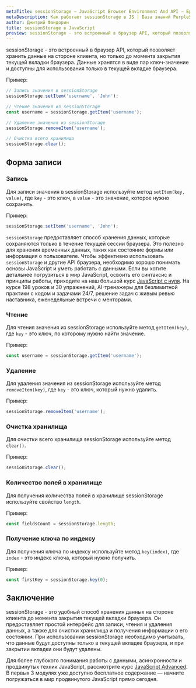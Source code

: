 ```yaml
---
metaTitle: sessionStorage – JavaScript Browser Environment And API – Браузерное окружение и API в JS
metaDescription: Как работает sessionStorage в JS | База знаний PurpleSchool
author: Дмитрий Фандорин
title: sessionStorage в JavaScript
preview: sessionStorage - это встроенный в браузер API, который позволяет хранить данные на стороне клиента, но только до момента закрытия текущей вкладки браузера...
---
```


sessionStorage - это встроенный в браузер API, который позволяет хранить данные на стороне клиента, но только до момента закрытия текущей вкладки браузера. Данные хранятся в виде пар ключ-значение и доступны для использования только в текущей вкладке браузера.

Пример:

```javascript
// Запись значения в sessionStorage
sessionStorage.setItem('username', 'John');

// Чтение значения из sessionStorage
const username = sessionStorage.getItem('username');

// Удаление значения из sessionStorage
sessionStorage.removeItem('username');

// Очистка всего хранилища
sessionStorage.clear();
```

## Форма записи

### Запись

Для записи значения в sessionStorage используйте метод `setItem(key, value)`, где `key` - это ключ, а `value` - это значение, которое нужно сохранить.

Пример:

```javascript
sessionStorage.setItem('username', 'John');
```

`sessionStorage` предоставляет способ хранения данных, которые сохраняются только в течение текущей сессии браузера. Это полезно для хранения временных данных, таких как состояние формы или информация о пользователе.  Чтобы эффективно использовать `sessionStorage` и другие API браузера, необходимо хорошо понимать основы JavaScript и уметь работать с данными. Если вы хотите детальнее погрузиться в мир JavaScript, освоить его синтаксис и принципы работы, приходите на наш большой курс [JavaScript с нуля](https://purpleschool.ru/course/javascript-basics?utm_source=knowledgebase&utm_medium=text&utm_campaign=sessionstorage-v-javascript). На курсе 198 уроков и 30 упражнений, AI-тренажеры для безлимитной практики с кодом и задачами 24/7, решение задач с живым ревью наставника, еженедельные встречи с менторами.

### Чтение

Для чтения значения из sessionStorage используйте метод `getItem(key)`, где `key` - это ключ, по которому нужно найти значение.

Пример:

```javascript
const username = sessionStorage.getItem('username');
```

### Удаление

Для удаления значения из sessionStorage используйте метод `removeItem(key)`, где `key` - это ключ, который нужно удалить.

Пример:

```javascript
sessionStorage.removeItem('username');
```

### Очистка хранилища

Для очистки всего хранилища sessionStorage используйте метод `clear()`.

Пример:

```javascript
sessionStorage.clear();
```

### Количество полей в хранилище

Для получения количества полей в хранилище sessionStorage используйте свойство `length`.

Пример:

```javascript
const fieldsCount = sessionStorage.length;
```

### Получение ключа по индексу

Для получения ключа по индексу используйте метод `key(index)`, где `index` - это индекс ключа, который нужно получить.

Пример:

```javascript
const firstKey = sessionStorage.key(0);
```

## Заключение

sessionStorage - это удобный способ хранения данных на стороне клиента до момента закрытия текущей вкладки браузера. Он предоставляет простой интерфейс для записи, чтения и удаления данных, а также для очистки хранилища и получения информации о его состоянии. При использовании sessionStorage необходимо учитывать, что данные будут доступны только в текущей вкладке браузера, и при закрытии вкладки они будут удалены.

Для более глубокого понимания работы с данными, асинхронности и продвинутых техник JavaScript, рассмотрите курс [JavaScript Advanced](https://purpleschool.ru/course/javascript-advanced?utm_source=knowledgebase&utm_medium=text&utm_campaign=sessionstorage-v-javascript). В первых 3 модулях уже доступно бесплатное содержание — начните погружаться в мир продвинутого JavaScript прямо сегодня.

